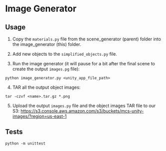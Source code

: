 # Image Generator

## Usage

1. Copy the `materials.py` file from the scene_generator (parent) folder into the image_generator (this) folder.

2. Add new objects to the `simplified_objects.py` file.

3. Run the image generator (it will pause for a bit after the final scene to create the output `images.pg` file):

```
python image_generator.py <unity_app_file_path>
```

4. TAR all the output object images:

```
tar -czvf <name>.tar.gz *.png
```

5. Upload the output `images.py` file and the object images TAR file to our S3:  https://s3.console.aws.amazon.com/s3/buckets/mcs-unity-images/?region=us-east-1

## Tests

```
python -m unittest
```

